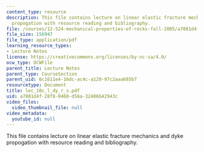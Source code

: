 ```yaml
---
content_type: resource
description: This file contains lecture on linear elastic fracture mechanics and dyke
  propogation with resource reading and bibliography.
file: /courses/12-524-mechanical-properties-of-rocks-fall-2005/a7081d4f28f80460d56a32406b42943c_lec_10c_l_dy_r_s.pdf
file_size: 156947
file_type: application/pdf
learning_resource_types:
- Lecture Notes
license: https://creativecommons.org/licenses/by-nc-sa/4.0/
ocw_type: OCWFile
parent_title: Lecture Notes
parent_type: CourseSection
parent_uid: 6c1611e4-16dc-ac4c-a120-97c2aaa685b7
resourcetype: Document
title: lec_10c_l_dy_r_s.pdf
uid: a7081d4f-28f8-0460-d56a-32406b42943c
video_files:
  video_thumbnail_file: null
video_metadata:
  youtube_id: null
---
```

This file contains lecture on linear elastic fracture mechanics and dyke propogation with resource reading and bibliography.